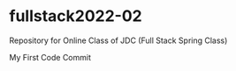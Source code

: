 # fullstack2022-02
Repository for Online Class of JDC (Full Stack Spring Class)

My First Code Commit